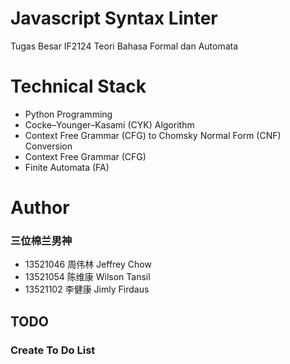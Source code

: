 # Javascript Syntax Linter
Tugas Besar IF2124 Teori Bahasa Formal dan Automata

# Technical Stack
- Python Programming
- Cocke–Younger–Kasami (CYK) Algorithm
- Context Free Grammar (CFG) to Chomsky Normal Form (CNF) Conversion
- Context Free Grammar (CFG)
- Finite Automata (FA)

# Author
### 三位棉兰男神
- 13521046 周伟林 Jeffrey Chow
- 13521054 陈维康 Wilson Tansil
- 13521102 李健康 Jimly Firdaus

## TODO
### Create To Do List
